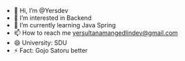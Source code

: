- 👋 Hi, I’m @Yersdev
- 👀 I’m interested in Backend
- 🌱 I’m currently learning Java Spring
- 📫 How to reach me yersultanamangedlindev@gmail.com
- 😄 University: SDU
- ⚡ Fact: Gojo Satoru better

<!---
Yersdev/Yersdev is a ✨ special ✨ repository because its `README.md` (this file) appears on your GitHub profile.
You can click the Preview link to take a look at your changes.
--->
